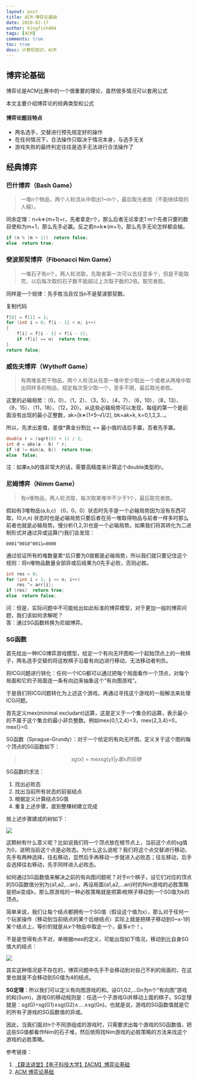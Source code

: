 ```yaml
---
layout: post
title: ACM-博弈论基础
date: 2020-02-17
author: Kingfish404
tags: [ACM]
comments: true
toc: true
desc: 计算机知识，ACM
---
```


## 博弈论基础

博弈论是ACM比赛中的一个很重要的理论，虽然很多情况可以套用公式  

本文主要介绍博弈论的经典类型和公式

<!-- more -->
#### 博弈论题目特点

* 两名选手，交替进行预先规定好的操作
* 在任何情况下，合法操作只取决于情况本身，与选手无关
* 游戏失败的最终判定往往是选手无法进行合法操作了

## 经典博弈

### 巴什博弈（Bash Game）

>一堆n个物品，两个人轮流从中取出1~m个，最后取光者胜（不能继续取的人输）。

同余定理：n=k∗(m+1)+r，先者拿走r个，那么后者无论拿走1 m个先者只要的数目使和为m+1，那么先手必赢。反之若n=k∗(m+1)，那么先手无论怎样都会输。

```c++
if (n % (m + 1))  return false;
else  return true;
```

### 斐波那契博弈（Fibonacci Nim Game）
>一堆石子有n个，两人轮流取，先取者第一次可以去任意多个，但是不能取完，以后每次取的石子数不能超过上次取子数的2倍。取完者胜。

同样是一个规律：先手胜当且仅当n不是斐波那契数。

复制代码

```c++
f[0] = f[1] = 1;
for (int i = 0; f[i - 1] < n; i++)
{
    f[i] = f[i - 1] + f[i - 2];
    if (f[i] == n)  return true;
}
return false;
```

### 威佐夫博弈（Wythoff Game）

>有两堆各若干物品，两个人轮流从任意一堆中至少取出一个或者从两堆中取出同样多的物品，规定每次至少取一个，至多不限，最后取光者胜。

这里的必输局势：（0，0）、（1，2）、（3，5）、（4，7）、（6，10）、（8，13）、（9，15）、（11，18）、（12，20）。从这些必输局势可以发现，每组的第一个是前面没有出现的最小正整数，ak=[k∗(1+5–√)/2], bk=ak+k, k=0,1,2,3...。

所以，先求出差值，差值*黄金分割比 == 最小值的话后手赢，否者先手赢。

```c++
double r = (sqrt(5) + 1) / 2;
int d = abs(a - b) * r;
if (d != min(a, b))  return true;
else  false;
```

注：如果a,b的值非常大的话，需要高精度来计算这个double类型的r。

### 尼姆博弈（Nimm Game）
>有n堆物品，两人轮流取，每次取某堆中不少于1个，最后取完者胜。

假如有3堆物品(a,b,c)
（0，0，0）状态时先手是一个必输局势因为没有东西可取，(0,n,n) 状态时也是必输局势只要后者在另一堆取得物品与前者一样多时那么前者也就是必输局势。慢分析(1,2,3)也是一个必输局势。如果我们将其转化为二进制形式并通过异或运算(^)我们会发现：

    0001^0010^0011=0000

通过验证所有的堆数量累^后只要为0就都是必输局势，所以我们就只要记住这个规则：将n堆物品数量全部异或后结果为0先手必败，否则必胜。

```c++
int res = 0;
for (int i = 1; i <= n; i++)
    res ^= arr[i];
if (res)  return true;
else  return false;
```

问：但是，实际问题中不可能给出如此标准的博弈模型，对于更加一般的博弈问题，我们该如何求解呢？  
答：通过SG函数转换为尼姆博弈。

### SG函数
首先给出一种ICG博弈游戏模型，给定一个有向无环图和一个起始顶点上的一枚棋子，两名选手交替的将这枚棋子沿着有向边进行移动，无法移动者判负。

将ICG问题进行转化：任何一个ICG都可以通过把每个局面看作一个顶点，对每个局面和它的子局面连一条有向边来抽象这个“有向图游戏”。

于是我们将ICG问题转化为上述这个游戏，再通过寻找这个游戏的一般解法来处理ICG问题。

首先定义mex(minimal  excludant)运算，这是定义于一个集合的运算，表示最小的不属于这个集合的最小非负整数。例如mex{0,1,2,4}=3，mex{2,3,4}=0，mex{}=0.

SG函数（Sprague-Grundy）：对于一个给定的有向无环图，定义关于这个图的每个顶点的SG函数如下：

>$$
sg(x)=mex{sg(y) | y是x的后继}
$$

SG函数的求法：

1. 找出必败态
2. 找出当前所有状态的前驱结点
3. 根据定义计算结点SG值
4. 重复上述步骤，直到整棵树建立完成

按上述步骤建成的树如下：

![](https://i.loli.net/2020/02/17/yGud2QBtwTir1nS.png)


这颗树有什么意义呢？比如说我们将一个顶点放在根节点上，当前这个点的sg值为0，说明当前这个点是必败态。为什么这么说呢？我们将这个点交替进行移动，先手有两种选择，往右移动，显然后手再移动一步就进入必败态；往左移动，后手会选择往右移动，先手同样进入必败态。

如何通过SG函数值来解决之前的有向图问题呢？对于n个棋子，设它们对应的顶点的SG函数值分别为{a1,a2,...an}，再设局面{a1,a2,...an}时的Nim游戏的必胜策略是把ai变成k，那么原游戏的一种必胜策略就是把第i枚棋子移动到一个SG值为k的顶点。

简单来说，我们让每个结点都拥有一个SG值（假设这个值为x），那么对于任何一个玩家操作（移动到当前结点的某个后继结点）实际上就是把棋子移动到0~x-1的某个结点上，等价的就是从x个物品中取走一个，最多x个！。

不是是觉得有点不对，单根据mex的定义，可能出现如下情况，移动到比自身SG值大的结点：

![](https://i.loli.net/2020/02/17/9GYltOC5rxTbpLd.png)

其实这种情况是不存在的，博弈问题中先手不会移动到对自己不利的局面的，在这里也就是不会移动到SG值为4的结点。

**SG定理**：所以我们可以定义有向图游戏的和。设G1,G2,...Gn为n个“有向图”游戏的和(Sum)，游戏G的移动规则是：任选一个子游戏Gi并移动上面的棋子。SG定理就是：sg(G)=sg(G1)∧sg(G2)∧....∧sg(Gn)。也就是说，游戏的SG函数值就是它的所有子游戏的SG函数值的异或。

因此，当我们面对n个不同游组成的游戏时，只需要求出每个游戏的SG函数值，把这些SG值都看作Nim的石子堆，然后依照找Nim游戏的必胜策略的方法来找这个游戏的必胜策略。

参考链接：
1. [【算法讲堂】【电子科技大学】【ACM】博弈论基础](https://www.bilibili.com/video/av48199226)
2. [ACM 博弈论基础](https://www.cnblogs.com/lfri/p/10662291.html)